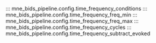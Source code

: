 ::: mne_bids_pipeline.config.time_frequency_conditions
::: mne_bids_pipeline.config.time_frequency_freq_min
::: mne_bids_pipeline.config.time_frequency_freq_max
::: mne_bids_pipeline.config.time_frequency_cycles
::: mne_bids_pipeline.config.time_frequency_subtract_evoked
